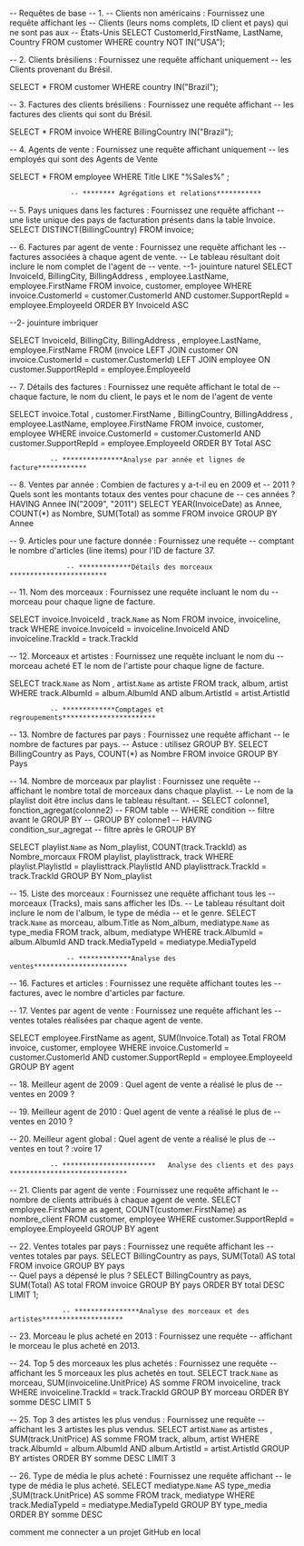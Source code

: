 --  Requêtes de base
--  1.
--  Clients non américains : Fournissez une requête affichant les
--  Clients (leurs noms complets, ID client et pays) qui ne sont pas aux
--  États-Unis
SELECT CustomerId,FirstName, LastName, Country 
FROM customer WHERE country NOT IN("USA");

--  2.  Clients brésiliens : Fournissez une requête affichant uniquement
--  les Clients provenant du Brésil.

SELECT * FROM customer WHERE country IN("Brazil");

--  3. Factures des clients brésiliens : Fournissez une requête affichant
--  les factures des clients qui sont du Brésil.

SELECT * FROM invoice WHERE BillingCountry IN("Brazil");

--  4. Agents de vente : Fournissez une requête affichant uniquement
--  les employés qui sont des Agents de Vente

SELECT * FROM employee WHERE Title LIKE "%Sales%" ;

                   -- ******** Agrégations et relations***********

--  5. Pays uniques dans les factures : Fournissez une requête affichant
--  une liste unique des pays de facturation présents dans la table Invoice.
SELECT  DISTINCT(BillingCountry) FROM invoice;

-- 6. Factures par agent de vente : Fournissez une requête affichant les
--  factures associées à chaque agent de vente.
--  Le tableau résultant doit inclure le nom complet de l'agent de
--  vente.
--1- jouinture naturel
SELECT InvoiceId, BillingCity, BillingAddress , employee.LastName, employee.FirstName 
FROM invoice, customer, employee WHERE invoice.CustomerId = customer.CustomerId AND customer.SupportRepId = employee.EmployeeId ORDER BY InvoiceId ASC

--2- jouinture imbriquer

SELECT InvoiceId, BillingCity, BillingAddress , employee.LastName, employee.FirstName 
FROM (invoice LEFT JOIN customer ON invoice.CustomerId = customer.CustomerId) LEFT JOIN employee ON customer.SupportRepId = employee.EmployeeId 

--  7. Détails des factures : Fournissez une requête affichant le total de
--  chaque facture, le nom du client, le pays et le nom de l'agent de vente

SELECT invoice.Total , customer.FirstName , BillingCountry, BillingAddress , employee.LastName, employee.FirstName 
FROM invoice, customer, employee WHERE invoice.CustomerId = customer.CustomerId AND customer.SupportRepId = employee.EmployeeId ORDER BY Total ASC

              -- ***************Analyse par année et lignes de facture************
							
--  8. Ventes par année : Combien de factures y a-t-il eu en 2009 et
--  2011 ? Quels sont les montants totaux des ventes pour chacune de
--  ces années ?HAVING Annee IN("2009", "2011")
SELECT YEAR(InvoiceDate) as Annee, COUNT(*) as Nombre, SUM(Total) as somme FROM invoice GROUP BY Annee 

--  9. Articles pour une facture donnée : Fournissez une requête
--  comptant le nombre d'articles (line items) pour l'ID de facture 37.

                  -- *************Détails des morceaux ************************
--  11. Nom des morceaux : Fournissez une requête incluant le nom du
--  morceau pour chaque ligne de facture.

SELECT invoice.InvoiceId , track.`Name` as Nom FROM invoice, invoiceline, track 
WHERE  invoice.InvoiceId = invoiceline.InvoiceId AND invoiceline.TrackId = track.TrackId 

--  12. Morceaux et artistes : Fournissez une requête incluant le nom du
--  morceau acheté ET le nom de l'artiste pour chaque ligne de facture.

SELECT track.`Name` as Nom , artist.`Name` as artiste FROM  track, album, artist
WHERE track.AlbumId = album.AlbumId AND album.ArtistId = artist.ArtistId

              -- *************Comptages et regroupements***********************
							
--  13. Nombre de factures par pays : Fournissez une requête affichant
--  le nombre de factures par pays.
-- Astuce : utilisez GROUP BY.
SELECT BillingCountry as Pays, COUNT(*) as Nombre FROM invoice GROUP BY Pays 

--  14. Nombre de morceaux par playlist : Fournissez une requête
--  affichant le nombre total de morceaux dans chaque playlist.
--  Le nom de la playlist doit être inclus dans le tableau résultant.
-- SELECT colonne1, fonction_agregat(colonne2)
-- FROM table
-- WHERE condition -- filtre avant le GROUP BY
-- GROUP BY colonne1
-- HAVING condition_sur_agregat -- filtre après le GROUP BY

SELECT  playlist.`Name` as Nom_playlist, COUNT(track.TrackId) as Nombre_morcaux
FROM playlist, playlisttrack, track WHERE playlist.PlaylistId = playlisttrack.PlaylistId AND playlisttrack.TrackId = track.TrackId GROUP BY Nom_playlist

--  15. Liste des morceaux : Fournissez une requête affichant tous les
--  morceaux (Tracks), mais sans afficher les IDs.
--  Le tableau résultant doit inclure le nom de l'album, le type de média
--  et le genre.
 SELECT track.`Name` as morceau, album.Title as Nom_album, mediatype.`Name` as type_media
 FROM track, album, mediatype WHERE track.AlbumId = album.AlbumId AND track.MediaTypeId = mediatype.MediaTypeId
 
 
                  -- *************Analyse des ventes***********************
--  16. Factures et articles : Fournissez une requête affichant toutes les
--  factures, avec le nombre d'articles par facture.


--  17. Ventes par agent de vente : Fournissez une requête affichant les
--  ventes totales réalisées par chaque agent de vente.

SELECT employee.FirstName as agent,  SUM(Invoice.Total) as Total
FROM invoice, customer, employee WHERE invoice.CustomerId = customer.CustomerId AND customer.SupportRepId = employee.EmployeeId GROUP BY agent
 
--  18. Meilleur agent de 2009 : Quel agent de vente a réalisé le plus de
--  ventes en 2009 ?

--  19. Meilleur agent de 2010 : Quel agent de vente a réalisé le plus de
--  ventes en 2010 ?

--  20. Meilleur agent global : Quel agent de vente a réalisé le plus de
--  ventes en tout ? :voire 17

              -- ***********************   Analyse des clients et des pays *****************************
							
--  21. Clients par agent de vente : Fournissez une requête affichant le
--  nombre de clients attribués à chaque agent de vente.
SELECT employee.FirstName as agent, COUNT(customer.FirstName) as nombre_client FROM customer, employee
WHERE customer.SupportRepId = employee.EmployeeId GROUP BY agent

--  22. Ventes totales par pays : Fournissez une requête affichant les
--  ventes totales par pays.
SELECT BillingCountry as pays, SUM(Total) AS total FROM invoice 
GROUP BY pays  
--  Quel pays a dépensé le plus ?
SELECT BillingCountry as pays, SUM(Total) AS total FROM invoice 
GROUP BY pays ORDER BY total DESC LIMIT 1;

                 -- ****************Analyse des morceaux et des artistes********************
--  23. Morceau le plus acheté en 2013 : Fournissez une requête
--  affichant le morceau le plus acheté en 2013.

--  24. Top 5 des morceaux les plus achetés : Fournissez une requête
--  affichant les 5 morceaux les plus achetés en tout.
SELECT track.`Name` as morceau, SUM(invoiceline.UnitPrice) AS somme FROM invoiceline, track
WHERE invoiceline.TrackId = track.TrackId GROUP BY morceau ORDER BY somme DESC LIMIT 5

--  25. Top 3 des artistes les plus vendus : Fournissez une requête
--  affichant les 3 artistes les plus vendus.
SELECT artist.`Name` as artistes , SUM(track.UnitPrice) AS somme FROM  track, album, artist
WHERE track.AlbumId = album.AlbumId AND album.ArtistId = artist.ArtistId GROUP BY artistes ORDER BY somme DESC LIMIT 3

--  26. Type de média le plus acheté : Fournissez une requête affichant
--  le type de média le plus acheté.
SELECT mediatype.`Name` AS type_media ,SUM(track.UnitPrice) AS somme FROM  track, mediatype
WHERE track.MediaTypeId = mediatype.MediaTypeId GROUP BY type_media ORDER BY somme DESC

comment me connecter a un projet GitHub en local